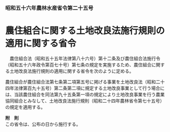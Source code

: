 ### 昭和五十六年農林水産省令第二十五号  
# 農住組合に関する土地改良法施行規則の適用に関する省令  
　農住組合法（昭和五十五年法律第八十六号）第十二条及び農住組合法施行令（昭和五十六年政令第百七十号）第七条の規定を実施するため、農住組合に関する土地改良法施行規則の適用に関する省令を次のように定める。  
  
農住組合が農住組合法第七条第二項第五号に掲げる事業を土地改良法（昭和二十四年法律第百九十五号）第二条第二項に規定する土地改良事業として行う場合には、当該農住組合を同法第九十五条第一項の規定により土地改良事業を行う農業協同組合とみなして、土地改良法施行規則（昭和二十四年農林省令第七十五号）の規定を適用する。  
  
**附　則**  
この省令は、公布の日から施行する。  
  
